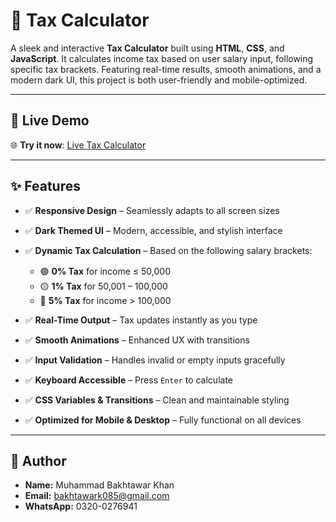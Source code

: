 
# 💸 Tax Calculator

A sleek and interactive **Tax Calculator** built using **HTML**, **CSS**, and **JavaScript**. It calculates income tax based on user salary input, following specific tax brackets. Featuring real-time results, smooth animations, and a modern dark UI, this project is both user-friendly and mobile-optimized.

---

## 🔗 Live Demo

🌐 **Try it now**: [Live Tax Calculator](https://bakhtawar333.github.io/Tax-Calculator/)


---

## ✨ Features

* ✅ **Responsive Design** – Seamlessly adapts to all screen sizes
* ✅ **Dark Themed UI** – Modern, accessible, and stylish interface
* ✅ **Dynamic Tax Calculation** – Based on the following salary brackets:

  * 🟢 **0% Tax** for income ≤ 50,000
  * 🟡 **1% Tax** for 50,001 – 100,000
  * 🔴 **5% Tax** for income > 100,000
* ✅ **Real-Time Output** – Tax updates instantly as you type
* ✅ **Smooth Animations** – Enhanced UX with transitions
* ✅ **Input Validation** – Handles invalid or empty inputs gracefully
* ✅ **Keyboard Accessible** – Press `Enter` to calculate
* ✅ **CSS Variables & Transitions** – Clean and maintainable styling
* ✅ **Optimized for Mobile & Desktop** – Fully functional on all devices

---






## 👤 Author

* **Name:** Muhammad Bakhtawar Khan
* **Email:** [bakhtawark085@gmail.com](mailto:bakhtawark085@gmail.com)
* **WhatsApp:** 0320-0276941



